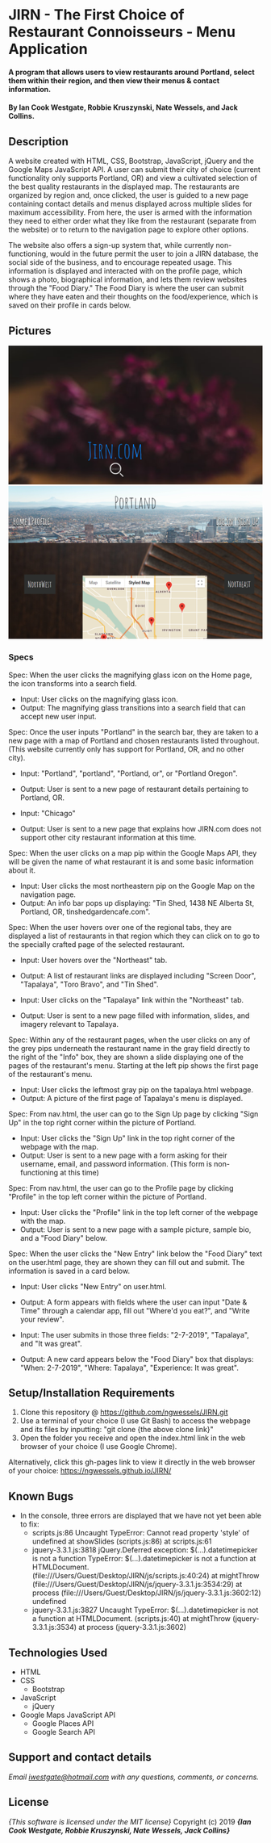 # JIRN - The First Choice of Restaurant Connoisseurs - Menu Application

#### A program that allows users to view restaurants around Portland, select them within their region, and then view their menus & contact information.

#### By **Ian Cook Westgate**, **Robbie Kruszynski**, **Nate Wessels**, and **Jack Collins**.

## Description

A website created with HTML, CSS, Bootstrap, JavaScript, jQuery and the Google Maps JavaScript API. A user can submit their city of choice (current functionality only supports Portland, OR) and view a cultivated selection of the best quality restaurants in the displayed map. The restaurants are organized by region and, once clicked, the user is guided to a new page containing contact details and menus displayed across multiple slides for maximum accessibility. From here, the user is armed with the information they need to either order what they like from the restaurant (separate from the website) or to return to the navigation page to explore other options.

The website also offers a sign-up system that, while currently non-functioning, would in the future permit the user to join a JIRN database, the social side of the business, and to encourage repeated usage. This information is displayed and interacted with on the profile page, which shows a photo, biographical information, and lets them review websites through the "Food Diary." The Food Diary is where the user can submit where they have eaten and their thoughts on the food/experience, which is saved on their profile in cards below.

## Pictures

![Home Page](/imgs/JIRN.PNG)
![Mapping Page](/imgs/JIRN-2.PNG)

### Specs

Spec: When the user clicks the magnifying glass icon on the Home page, the icon transforms into a search field.
  - Input: User clicks on the magnifying glass icon.
  - Output: The magnifying glass transitions into a search field that can accept new user input.

Spec: Once the user inputs "Portland" in the search bar, they are taken to a new page with a map of Portland and chosen restaurants listed throughout. (This website currently only has support for Portland, OR, and no other city).
  - Input: "Portland", "portland", "Portland, or", or "Portland Oregon".
  - Output: User is sent to a new page of restaurant details pertaining to Portland, OR.

  - Input: "Chicago"
  - Output: User is sent to a new page that explains how JIRN.com does not support other city restaurant information at this time.

Spec: When the user clicks on a map pip within the Google Maps API, they will be given the name of what restaurant it is and some basic information about it.
  - Input: User clicks the most northeastern pip on the Google Map on the navigation page.
  - Output: An info bar pops up displaying: "Tin Shed, 1438 NE Alberta St, Portland, OR, tinshedgardencafe.com".

Spec: When the user hovers over one of the regional tabs, they are displayed a list of restaurants in that region which they can click on to go to the specially crafted page of the selected restaurant.
  - Input: User hovers over the "Northeast" tab.
  - Output: A list of restaurant links are displayed including "Screen Door", "Tapalaya", "Toro Bravo", and "Tin Shed".

  - Input: User clicks on the "Tapalaya" link within the "Northeast" tab.
  - Output: User is sent to a new page filled with information, slides, and imagery relevant to Tapalaya.

Spec: Within any of the restaurant pages, when the user clicks on any of the grey pips underneath the restaurant name in the gray field directly to the right of the "Info" box, they are shown a slide displaying one of the pages of the restaurant's menu. Starting at the left pip shows the first page of the restaurant's menu.
  - Input: User clicks the leftmost gray pip on the tapalaya.html webpage.
  - Output: A picture of the first page of Tapalaya's menu is displayed.

Spec: From nav.html, the user can go to the Sign Up page by clicking "Sign Up" in the top right corner within the picture of Portland.
  - Input: User clicks the "Sign Up" link in the top right corner of the webpage with the map.
  - Output: User is sent to a new page with a form asking for their username, email, and password information. (This form is non-functioning at this time)

Spec: From nav.html, the user can go to the Profile page by clicking "Profile" in the top left corner within the picture of Portland.
  - Input: User clicks the "Profile" link in the top left corner of the webpage with the map.
  - Output: User is sent to a new page with a sample picture, sample bio, and a "Food Diary" below.

Spec: When the user clicks the "New Entry" link below the "Food Diary" text on the user.html page, they are shown they can fill out and submit. The information is saved in a card below.
  - Input: User clicks "New Entry" on user.html.
  - Output: A form appears with fields where the user can input "Date & Time" through a calendar app, fill out "Where'd you eat?", and "Write your review".

  - Input: The user submits in those three fields: "2-7-2019", "Tapalaya", and "It was great".
  - Output: A new card appears below the "Food Diary" box that displays: "When: 2-7-2019", "Where: Tapalaya", "Experience: It was great".

## Setup/Installation Requirements

1. Clone this repository @ https://github.com/ngwessels/JIRN.git
2. Use a terminal of your choice (I use Git Bash) to access the webpage and its files by inputting: "git clone {the above clone link}"
3. Open the folder you receive and open the index.html link in the web browser of your choice (I use Google Chrome).

Alternatively, click this gh-pages link to view it directly in the web browser of your choice: https://ngwessels.github.io/JIRN/

## Known Bugs
* In the console, three errors are displayed that we have not yet been able to fix:
  * scripts.js:86 Uncaught TypeError: Cannot read property 'style' of undefined
    at showSlides (scripts.js:86)
    at scripts.js:61
  * jquery-3.3.1.js:3818 jQuery.Deferred exception: $(...).datetimepicker is not a function TypeError: $(...).datetimepicker is not a function
    at HTMLDocument.<anonymous> (file:///Users/Guest/Desktop/JIRN/js/scripts.js:40:24)
    at mightThrow (file:///Users/Guest/Desktop/JIRN/js/jquery-3.3.1.js:3534:29)
    at process (file:///Users/Guest/Desktop/JIRN/js/jquery-3.3.1.js:3602:12) undefined
  * jquery-3.3.1.js:3827 Uncaught TypeError: $(...).datetimepicker is not a function
    at HTMLDocument.<anonymous> (scripts.js:40)
    at mightThrow (jquery-3.3.1.js:3534)
    at process (jquery-3.3.1.js:3602)

## Technologies Used
* HTML
* CSS
  * Bootstrap
* JavaScript
  * jQuery
* Google Maps JavaScript API
  * Google Places API
  * Google Search API


## Support and contact details

_Email iwestgate@hotmail.com with any questions, comments, or concerns._

## License

*{This software is licensed under the MIT license}*
Copyright (c) 2019 **_{Ian Cook Westgate, Robbie Kruszynski, Nate Wessels, Jack Collins}_**
